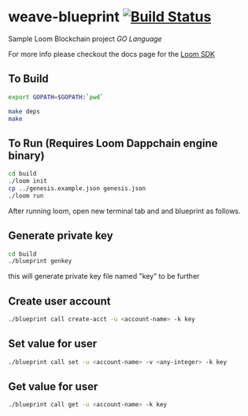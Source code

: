 # weave-blueprint [![Build Status](https://travis-ci.org/loomnetwork/weave-blueprint.svg?branch=master)](https://travis-ci.org/loomnetwork/weave-blueprint)

Sample Loom Blockchain project *GO Language*

For more info please checkout the docs page for the [Loom SDK](https://loomx.io/developers/docs/en/prereqs.html)

## To Build
```bash
export GOPATH=$GOPATH:`pwd`

make deps
make
```


## To Run (Requires Loom Dappchain engine binary)
```bash
cd build
./loom init
cp ../genesis.example.json genesis.json
./loom run
```

After running loom, open new terminal tab and and blueprint as follows.

## Generate private key
```bash
cd build
./blueprint genkey
```
this will generate private key file named "key" to be further

## Create user account
```bash
./blueprint call create-acct -u <account-name> -k key
```

## Set value for user
```bash
./blueprint call set -u <account-name> -v <any-integer> -k key
```

## Get value for user
```bash
./blueprint call get -u <account-name> -k key
```
